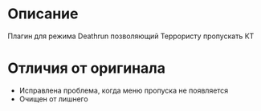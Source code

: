 # Описание
Плагин для режима Deathrun позволяющий Террористу пропускать КТ

# Отличия от оригинала
- Исправлена проблема, когда меню пропуска не появляется
- Очищен от лишнего